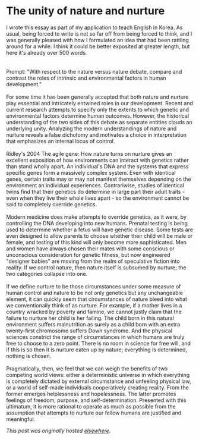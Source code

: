# The unity of nature and nurture

<p>I wrote this essay as part of my application to teach English in Korea.  As usual, being forced to write is not so far off from being forced to think, and I was generally pleased with how I formulated an idea that had been rattling around for a while.  I think it could be better exposited at greater length, but here it's already over 500 words.<br><br><br>Prompt: "<span>With respect to the nature versus nature debate, compare and contrast the roles of intrinsic and environmental factors in human development.</span>"<br> <br>For some time it has been generally accepted that both nature and nurture play essential and intricately entwined roles in our development.  Recent and current research attempts to specify only the extents to which genetic and environmental factors determine human outcomes.  However, the historical understanding of the two sides of this debate as separate entities clouds an underlying unity.  Analyzing the modern understandings of nature and nurture reveals a false dichotomy and motivates a choice in interpretation that emphasizes an internal locus of control.<br><br>Ridley's 2004 <span>The agile gene: How nature turns on nurture</span> gives an excellent exposition of how environments can interact with genetics rather than stand wholly apart.  An individual's DNA and the systems that express specific genes form a massively complex system.  Even with identical genes, certain traits may or may not manifest themselves depending on the environment an individual experiences.  Contrariwise, studies of identical twins find that their genetics do determine in large part their adult traits - even when they live their whole lives apart - so the environment cannot be said to completely override genetics.<br><br>Modern medicine does make attempts to override genetics, as it were, by controlling the DNA developing into new humans.  Prenatal testing is being used to determine whether a fetus will have genetic disease.  Some tests are even designed to allow parents to choose whether their child will be male or female, and testing of this kind will only become more sophisticated.  Men and women have always chosen their mates with some conscious or unconscious consideration for genetic fitness, but now engineered "designer babies" are moving from the realm of speculative fiction into reality.  If we control nature, then nature itself is subsumed by nurture; the two categories collapse into one.<br><br>If we define nurture to be those circumstances under some measure of human control and nature to be not only genetics but any unchangeable element, it can quickly seem that circumstances of nature bleed into what we conventionally think of as nurture.  For example, if a mother lives in a country wracked by poverty and famine, we cannot justly claim that the failure to nurture her child is her failing.  The child born in this natural environment suffers malnutrition as surely as a child born with an extra twenty-first chromosome suffers Down syndrome.  And the physical sciences constrict the range of circumstances in which humans are truly free to choose to a zero point.  There is no room in science for free will, and if this is so then it is nurture eaten up by nature; everything is determined, nothing is chosen.<br><br>Pragmatically, then, we feel that we can weigh the benefits of two competing world views: either a deterministic universe in which everything is completely dictated by external circumstance and unfeeling physical law, or a world of self-made individuals cooperatively creating reality.  From the former emerges helplessness and hopelessness.  The latter promotes feelings of freedom, purpose, and self-determination.  Presented with this ultimatum, it is more rational to operate as much as possible from the assumption that attempts to nurture our fellow humans are justified and meaningful.</p>


*This post was originally hosted [elsewhere](http://planspace.blogspot.com/2008/09/unity-of-nature-and-nurture.html).*
